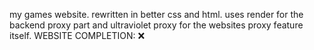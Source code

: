 my games website. rewritten in better css and html. uses render for the backend proxy part and ultraviolet proxy for the websites proxy feature itself.
WEBSITE COMPLETION: ❌  
